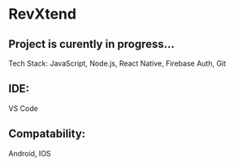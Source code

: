 # RevXtend

## Project is curently in progress...  

 Tech Stack: JavaScript, Node.js, React Native, Firebase Auth, Git

## IDE:
 VS Code

## Compatability:
 Android, IOS
